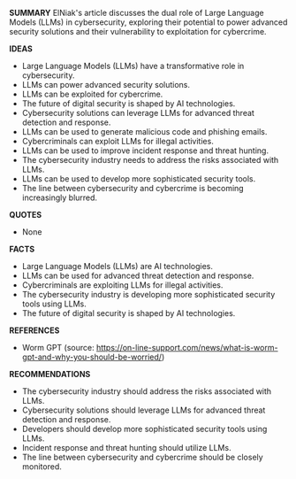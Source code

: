 **SUMMARY**
ElNiak's article discusses the dual role of Large Language Models (LLMs) in cybersecurity, exploring their potential to power advanced security solutions and their vulnerability to exploitation for cybercrime.

**IDEAS**
* Large Language Models (LLMs) have a transformative role in cybersecurity.
* LLMs can power advanced security solutions.
* LLMs can be exploited for cybercrime.
* The future of digital security is shaped by AI technologies.
* Cybersecurity solutions can leverage LLMs for advanced threat detection and response.
* LLMs can be used to generate malicious code and phishing emails.
* Cybercriminals can exploit LLMs for illegal activities.
* LLMs can be used to improve incident response and threat hunting.
* The cybersecurity industry needs to address the risks associated with LLMs.
* LLMs can be used to develop more sophisticated security tools.
* The line between cybersecurity and cybercrime is becoming increasingly blurred.

**QUOTES**
* None

**FACTS**
* Large Language Models (LLMs) are AI technologies.
* LLMs can be used for advanced threat detection and response.
* Cybercriminals are exploiting LLMs for illegal activities.
* The cybersecurity industry is developing more sophisticated security tools using LLMs.
* The future of digital security is shaped by AI technologies.

**REFERENCES**
* Worm GPT (source: https://on-line-support.com/news/what-is-worm-gpt-and-why-you-should-be-worried/)

**RECOMMENDATIONS**
* The cybersecurity industry should address the risks associated with LLMs.
* Cybersecurity solutions should leverage LLMs for advanced threat detection and response.
* Developers should develop more sophisticated security tools using LLMs.
* Incident response and threat hunting should utilize LLMs.
* The line between cybersecurity and cybercrime should be closely monitored.
